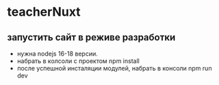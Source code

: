 # teacherNuxt

## запустить сайт в реживе разработки

- нужна nodejs 16-18 версии.
- набрать в колсоли с проектом npm install
- после успешной инсталяции модулей, набрать в консоли npm run dev

